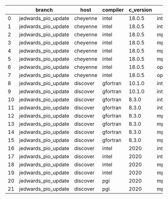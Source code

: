 |    | branch              | host     | compiler   | c_version   | mpi      | m_version   | o_g   | os    | build   | u_pass   | u_fail   | s_pass   | s_fail   | e_pass   | e_fail   |   nuopc_pass |   nuopc_fail | hash                                                                                                                                          | modified            |
|----|---------------------|----------|------------|-------------|----------|-------------|-------|-------|---------|----------|----------|----------|----------|----------|----------|--------------|--------------|-----------------------------------------------------------------------------------------------------------------------------------------------|---------------------|
|  0 | jedwards_pio_update | cheyenne | intel      | 18.0.5      | intelmpi | 2018.4.274  | O     | Linux | Pass    | 9033     | 0        | 49       | 0        | 80       | 0        |           50 |            0 | [artifacts](https://github.com/esmf-org/esmf-test-artifacts/tree/cheyenne/jedwards_pio_update/cheyenne/intel/18.0.5/O/intelmpi/2018.4.274)    | 02/20/2022_14:53:57 |
|  1 | jedwards_pio_update | cheyenne | intel      | 18.0.5      | intelmpi | 2018.4.274  | g     | Linux | Pass    | 13657    | 0        | 49       | 0        | 80       | 0        |           50 |            0 | [artifacts](https://github.com/esmf-org/esmf-test-artifacts/tree/cheyenne/jedwards_pio_update/cheyenne/intel/18.0.5/g/intelmpi/2018.4.274)    | 02/20/2022_14:53:57 |
|  2 | jedwards_pio_update | cheyenne | intel      | 18.0.5      | mpiuni   | none        | O     | Linux | Fail    | fail     | fail     | fail     | fail     | fail     | fail     |            0 |           50 | [artifacts](https://github.com/esmf-org/esmf-test-artifacts/tree/cheyenne/jedwards_pio_update/cheyenne/intel/18.0.5/O/mpiuni/none)            | 02/20/2022_14:53:57 |
|  3 | jedwards_pio_update | cheyenne | intel      | 18.0.5      | mpiuni   | none        | g     | Linux | Fail    | fail     | fail     | fail     | fail     | fail     | fail     |            0 |           50 | [artifacts](https://github.com/esmf-org/esmf-test-artifacts/tree/cheyenne/jedwards_pio_update/cheyenne/intel/18.0.5/g/mpiuni/none)            | 02/20/2022_14:53:57 |
|  4 | jedwards_pio_update | cheyenne | intel      | 18.0.5      | mpt      | 2.19        | O     | Linux | Pass    | 9033     | 0        | 49       | 0        | 80       | 0        |            0 |           50 | [artifacts](https://github.com/esmf-org/esmf-test-artifacts/tree/cheyenne/jedwards_pio_update/cheyenne/intel/18.0.5/O/mpt/2.19)               | 02/20/2022_14:53:57 |
|  5 | jedwards_pio_update | cheyenne | intel      | 18.0.5      | mpt      | 2.19        | g     | Linux | Pass    | 13657    | 0        | 49       | 0        | 80       | 0        |            0 |           50 | [artifacts](https://github.com/esmf-org/esmf-test-artifacts/tree/cheyenne/jedwards_pio_update/cheyenne/intel/18.0.5/g/mpt/2.19)               | 02/20/2022_14:53:57 |
|  6 | jedwards_pio_update | cheyenne | intel      | 18.0.5      | openmpi  | 3.1.4       | O     | Linux | Pass    | 9033     | 0        | 49       | 0        | 80       | 0        |           50 |            0 | [artifacts](https://github.com/esmf-org/esmf-test-artifacts/tree/cheyenne/jedwards_pio_update/cheyenne/intel/18.0.5/O/openmpi/3.1.4)          | 02/20/2022_14:53:57 |
|  7 | jedwards_pio_update | cheyenne | intel      | 18.0.5      | openmpi  | 3.1.4       | g     | Linux | Pass    | 13657    | 0        | 49       | 0        | 80       | 0        |           50 |            0 | [artifacts](https://github.com/esmf-org/esmf-test-artifacts/tree/cheyenne/jedwards_pio_update/cheyenne/intel/18.0.5/g/openmpi/3.1.4)          | 02/20/2022_14:53:57 |
|  8 | jedwards_pio_update | discover | gfortran   | 10.1.0      | intelmpi | 19.1.3.304  | O     | Linux | Pass    | 9018     | 15       | 49       | 0        | 80       | 0        |           50 |            0 | [artifacts](https://github.com/esmf-org/esmf-test-artifacts/tree/discover/jedwards_pio_update/discover/gfortran/10.1.0/O/intelmpi/19.1.3.304) | 02/20/2022_14:54:41 |
|  9 | jedwards_pio_update | discover | gfortran   | 10.1.0      | intelmpi | 19.1.3.304  | g     | Linux | Pass    | 13642    | 15       | 49       | 0        | 80       | 0        |           50 |            0 | [artifacts](https://github.com/esmf-org/esmf-test-artifacts/tree/discover/jedwards_pio_update/discover/gfortran/10.1.0/g/intelmpi/19.1.3.304) | 02/20/2022_14:54:41 |
| 10 | jedwards_pio_update | discover | gfortran   | 8.3.0       | intelmpi | 19.1.3.304  | O     | Linux | Pass    | 9018     | 15       | 49       | 0        | 80       | 0        |           50 |            0 | [artifacts](https://github.com/esmf-org/esmf-test-artifacts/tree/discover/jedwards_pio_update/discover/gfortran/8.3.0/O/intelmpi/19.1.3.304)  | 02/20/2022_14:54:41 |
| 11 | jedwards_pio_update | discover | gfortran   | 8.3.0       | intelmpi | 19.1.3.304  | g     | Linux | Pass    | 13642    | 15       | 49       | 0        | 80       | 0        |           50 |            0 | [artifacts](https://github.com/esmf-org/esmf-test-artifacts/tree/discover/jedwards_pio_update/discover/gfortran/8.3.0/g/intelmpi/19.1.3.304)  | 02/20/2022_14:54:41 |
| 12 | jedwards_pio_update | discover | gfortran   | 8.3.0       | mpiuni   | none        | O     | Linux | Fail    | fail     | fail     | fail     | fail     | fail     | fail     |            0 |           50 | [artifacts](https://github.com/esmf-org/esmf-test-artifacts/tree/discover/jedwards_pio_update/discover/gfortran/8.3.0/O/mpiuni/none)          | 02/20/2022_14:54:41 |
| 13 | jedwards_pio_update | discover | gfortran   | 8.3.0       | mpiuni   | none        | g     | Linux | Fail    | fail     | fail     | fail     | fail     | fail     | fail     |            0 |           50 | [artifacts](https://github.com/esmf-org/esmf-test-artifacts/tree/discover/jedwards_pio_update/discover/gfortran/8.3.0/g/mpiuni/none)          | 02/20/2022_14:54:41 |
| 14 | jedwards_pio_update | discover | gfortran   | 8.3.0       | mpt      | 2.17        | O     | Linux | Pass    | 9033     | 0        | 49       | 0        | 80       | 0        |           46 |            4 | [artifacts](https://github.com/esmf-org/esmf-test-artifacts/tree/discover/jedwards_pio_update/discover/gfortran/8.3.0/O/mpt/2.17)             | 02/20/2022_14:54:41 |
| 15 | jedwards_pio_update | discover | gfortran   | 8.3.0       | mpt      | 2.17        | g     | Linux | Pass    | 13657    | 0        | 49       | 0        | 80       | 0        |           46 |            4 | [artifacts](https://github.com/esmf-org/esmf-test-artifacts/tree/discover/jedwards_pio_update/discover/gfortran/8.3.0/g/mpt/2.17)             | 02/20/2022_14:54:41 |
| 16 | jedwards_pio_update | discover | intel      | 2020        | intelmpi | 19.1.3.304  | O     | Linux | Pass    | 9033     | 0        | 49       | 0        | 80       | 0        |           50 |            0 | [artifacts](https://github.com/esmf-org/esmf-test-artifacts/tree/discover/jedwards_pio_update/discover/intel/2020/O/intelmpi/19.1.3.304)      | 02/20/2022_14:54:41 |
| 17 | jedwards_pio_update | discover | intel      | 2020        | intelmpi | 19.1.3.304  | g     | Linux | Pass    | 13657    | 0        | 49       | 0        | 80       | 0        |           50 |            0 | [artifacts](https://github.com/esmf-org/esmf-test-artifacts/tree/discover/jedwards_pio_update/discover/intel/2020/g/intelmpi/19.1.3.304)      | 02/20/2022_14:54:41 |
| 18 | jedwards_pio_update | discover | intel      | 2020        | mpt      | 2.17        | O     | Linux | Pass    | 9033     | 0        | 49       | 0        | 80       | 0        |            0 |           50 | [artifacts](https://github.com/esmf-org/esmf-test-artifacts/tree/discover/jedwards_pio_update/discover/intel/2020/O/mpt/2.17)                 | 02/20/2022_14:54:41 |
| 19 | jedwards_pio_update | discover | intel      | 2020        | mpt      | 2.17        | g     | Linux | Pass    | 13657    | 0        | 49       | 0        | 80       | 0        |            0 |           50 | [artifacts](https://github.com/esmf-org/esmf-test-artifacts/tree/discover/jedwards_pio_update/discover/intel/2020/g/mpt/2.17)                 | 02/20/2022_14:54:41 |
| 20 | jedwards_pio_update | discover | pgi        | 2020        | mpiuni   | none        | O     | Linux | Fail    | fail     | fail     | fail     | fail     | fail     | fail     |            0 |           50 | [artifacts](https://github.com/esmf-org/esmf-test-artifacts/tree/discover/jedwards_pio_update/discover/pgi/2020/O/mpiuni/none)                | 02/20/2022_14:54:41 |
| 21 | jedwards_pio_update | discover | pgi        | 2020        | mpiuni   | none        | g     | Linux | Fail    | fail     | fail     | fail     | fail     | fail     | fail     |            0 |           50 | [artifacts](https://github.com/esmf-org/esmf-test-artifacts/tree/discover/jedwards_pio_update/discover/pgi/2020/g/mpiuni/none)                | 02/20/2022_14:54:41 |